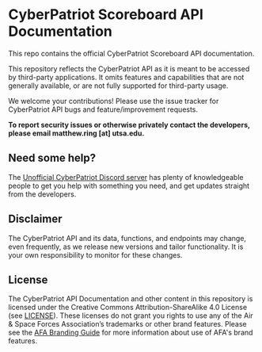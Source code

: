 # CyberPatriot Scoreboard API Documentation

This repo contains the official CyberPatriot Scoreboard API documentation.

This repository reflects the CyberPatriot API as it is meant to be accessed by third-party applications. It omits features and capabilities that are not generally available, or are not fully supported for third-party usage.

We welcome your contributions! Please use the issue tracker for CyberPatriot API bugs and feature/improvement requests.

**To report security issues or otherwise privately contact the developers, please email matthew.ring [at] utsa.edu.**

## Need some help?

The [Unofficial CyberPatriot Discord server](https://discord.gg/cyberpatriot) has plenty of knowledgeable people to get you help with something you need, and get updates straight from the developers.

## Disclaimer

The CyberPatriot API and its data, functions, and endpoints may change, even frequently, as we release new versions and tailor functionality. It is your own responsibility to monitor for these changes.

## License

The CyberPatriot API Documentation and other content in this repository is licensed under the Creative Commons Attribution-ShareAlike 4.0 License (see [LICENSE](https://github.com/afacyberpatriot/cyberpatriot-api-docs/blob/main/LICENSE)). These licenses do not grant you rights to use any of the Air & Space Forces Association’s trademarks or other brand features. Please see the [AFA Branding Guide](https://www.afa.org/branding-guide/) for more information about use of AFA's brand features.
